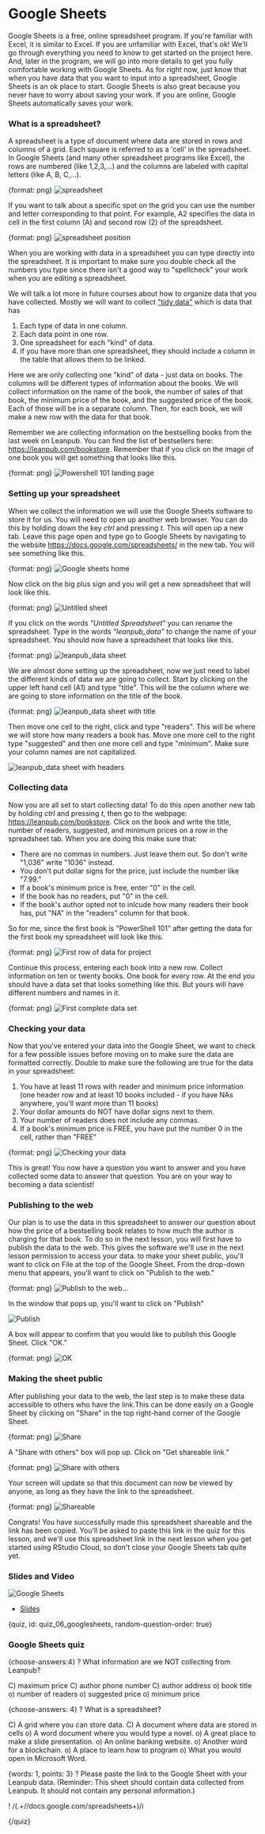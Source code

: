 # Google Sheets

Google Sheets is a free, online spreadsheet program. If you're familiar with Excel, it is similar to Excel. If you are unfamiliar with Excel, that's ok! We'll go through everything you need to know to get started on the project here. And, later in the program, we will go into more details to get you fully comfortable working with Google Sheets. As for right now, just know that when you have data that you want to input into a spreadsheet, Google Sheets is an ok place to start. Google Sheets is also great because you never have to worry about saving your work. If you are online, Google Sheets automatically saves your work.

### What is a spreadsheet?

A spreadsheet is a type of document where data are stored in rows and columns of a grid. Each square is referred to as a 'cell' in the spreadsheet. In Google Sheets (and many other spreadsheet programs like Excel), the rows are numbered (like 1,2,3,...) and the columns are labeled with capital letters (like A, B, C,...). 

{format: png}
![spreadsheet](https://docs.google.com/presentation/d/1EPt7DuMZOqJMElDNMi3PWO66OytMlWPoc-RsopdVxNM/export/png?id=1EPt7DuMZOqJMElDNMi3PWO66OytMlWPoc-RsopdVxNM&pageid=g2bfdb07292_0_151)

If you want to talk about a specific spot on the grid you can use the number and letter corresponding to that point. For example, A2 specifies the data in cell in the first column (A) and second row (2) of the spreadsheet.

{format: png}
![spreadsheet position](https://docs.google.com/presentation/d/1EPt7DuMZOqJMElDNMi3PWO66OytMlWPoc-RsopdVxNM/export/png?id=1EPt7DuMZOqJMElDNMi3PWO66OytMlWPoc-RsopdVxNM&pageid=g2f5ce65ab5_0_7)

When you are working with data in a spreadsheet you can type directly into the spreadsheet. It is important to make sure you double check all the numbers you type since there isn't a good way to "spellcheck" your work when you are editing a spreadsheet. 

We will talk a lot more in future courses about how to organize data that you have collected. Mostly we will want to collect ["tidy data"](https://en.wikipedia.org/wiki/Tidy_data) which is data that has 

1. Each type of data in one column. 
2. Each data point in one row. 
3. One spreadsheet for each "kind" of data.
4. If you have more than one spreadsheet, they should include a column in the table that allows them to be linked.

Here we are only collecting one "kind" of data - just data on books. The columns will be different types of information about the books. We will collect information on the name of the book, the number of sales of that book, the minimum price of the book, and the suggested price of the book. Each of those will be in a separate column. Then, for each book, we will make a new row with the data for that book. 

Remember we are collecting information on the bestselling books from the last week on Leanpub. You can find the list of bestsellers here: https://leanpub.com/bookstore. Remember that if you click on the image of one book you will get something that looks like this. 

{format: png}
![Powershell 101 landing page](https://docs.google.com/presentation/d/1EPt7DuMZOqJMElDNMi3PWO66OytMlWPoc-RsopdVxNM/export/png?id=1EPt7DuMZOqJMElDNMi3PWO66OytMlWPoc-RsopdVxNM&pageid=g2ded52d8f0_0_4)


### Setting up your spreadsheet

When we collect the information we will use the Google Sheets software to store it for us. You will need to open up another web browser. You can do this by holding down the key _ctrl_ and pressing _t_. This will open up a new tab. Leave this page open and type go to Google Sheets by navigating to the website https://docs.google.com/spreadsheets/ in the new tab. You will see something like this. 

{format: png}
![Google sheets home](https://docs.google.com/presentation/d/1EPt7DuMZOqJMElDNMi3PWO66OytMlWPoc-RsopdVxNM/export/png?id=1EPt7DuMZOqJMElDNMi3PWO66OytMlWPoc-RsopdVxNM&pageid=g2f6cf370b2_0_0)

Now click on the big plus sign and you will get a new spreadsheet that will look like this. 

{format: png}
![Untitled sheet](https://docs.google.com/presentation/d/1EPt7DuMZOqJMElDNMi3PWO66OytMlWPoc-RsopdVxNM/export/png?id=1EPt7DuMZOqJMElDNMi3PWO66OytMlWPoc-RsopdVxNM&pageid=g2f6cf370b2_0_6)

If you click on the words _"Untitled Spreadsheet"_ you can rename the spreadsheet. Type in the words _"leanpub\_data"_ to change the name of your spreadsheet. You should now have a spreadsheet that looks like this. 

{format: png}
![leanpub_data sheet](https://docs.google.com/presentation/d/1EPt7DuMZOqJMElDNMi3PWO66OytMlWPoc-RsopdVxNM/export/png?id=1EPt7DuMZOqJMElDNMi3PWO66OytMlWPoc-RsopdVxNM&pageid=g2f6cf370b2_0_10)

We are almost done setting up the spreadsheet, now we just need to label the different kinds of data we are going to collect. Start by clicking on the upper left hand cell (A1) and type "title". This will be the column where we are going to store information on the title of the book. 

{format: png}
![leanpub_data sheet with title](https://docs.google.com/presentation/d/1EPt7DuMZOqJMElDNMi3PWO66OytMlWPoc-RsopdVxNM/export/png?id=1EPt7DuMZOqJMElDNMi3PWO66OytMlWPoc-RsopdVxNM&pageid=g2f6cf370b2_0_15)

Then move one cell to the right, click and type "readers". This will be where we will store how many readers a book has. Move one more cell to the right type "suggested" and then one more cell and type "minimum". Make sure your column names are not capitalized.

![leanpub_data sheet with headers](https://docs.google.com/presentation/d/1EPt7DuMZOqJMElDNMi3PWO66OytMlWPoc-RsopdVxNM/export/png?id=1EPt7DuMZOqJMElDNMi3PWO66OytMlWPoc-RsopdVxNM&pageid=g2f6cf370b2_0_27)

### Collecting data

Now you are all set to start collecting data! To do this open another new tab by holding _ctrl_ and pressing _t_, then go to the webpage: https://leanpub.com/bookstore. Click on the book and write the title, number of readers, suggested, and minimum prices on a row in the spreadsheet tab. When you are doing this make sure that: 

* There are no commas in numbers. Just leave them out. So don't write "1,036" write "1036" instead. 
* You don't put dollar signs for the price, just include the number like "7.99."
* If a book's minimum price is free, enter "0" in the cell.
* If the book has no readers, put "0" in the cell.
* If the book's author opted not to inlcude how many readers their book has, put "NA" in the "readers" column for that book.

So for me, since the first book is "PowerShell 101" after getting the data for the first book my spreadsheet will look like this. 

{format: png}
![First row of data for project](https://docs.google.com/presentation/d/1EPt7DuMZOqJMElDNMi3PWO66OytMlWPoc-RsopdVxNM/export/png?id=1EPt7DuMZOqJMElDNMi3PWO66OytMlWPoc-RsopdVxNM&pageid=g2f6cf370b2_0_33)

Continue this process, entering each book into a new row. Collect information on ten or twenty books. One book for every row. At the end you should have a data set that looks something like this. But yours will have different numbers and names in it. 

{format: png}
![First complete data set](https://docs.google.com/presentation/d/1EPt7DuMZOqJMElDNMi3PWO66OytMlWPoc-RsopdVxNM/export/png?id=1EPt7DuMZOqJMElDNMi3PWO66OytMlWPoc-RsopdVxNM&pageid=g2ded52d8f0_0_82)

### Checking your data

Now that you've entered your data into the Google Sheet, we want to check for a few possible issues before moving on to make sure the data are formatted correctly. Double to make sure the following are true for the data in your spreadsheet:

1. You have at least 11 rows with reader and minimum price information (one header row and at least 10 books included - if you have NAs anywhere, you'll want more than 11 books)
2. Your dollar amounts do NOT have dollar signs next to them.
3. Your number of readers does not include any commas.
4. If a book's minimum price is FREE, you have put the number 0 in the cell, rather than "FREE"

{format: png}
![Checking your data](https://docs.google.com/presentation/d/1EPt7DuMZOqJMElDNMi3PWO66OytMlWPoc-RsopdVxNM/export/png?id=1EPt7DuMZOqJMElDNMi3PWO66OytMlWPoc-RsopdVxNM&pageid=g324d81a498_0_28)

This is great! You now have a question you want to answer and you have collected some data to answer that question. You are on your way to becoming a data scientist!

### Publishing to the web

Our plan is to use the data in this spreadsheet to answer our question about how the price of a bestselling book relates to how much the author is charging for that book. To do so in the next lesson, you will first have to publish the data to the web. This gives the software we'll use in the next lesson permission to access your data. to make your sheet public, you'll want to click on File at the top of the Google Sheet. From the drop-down menu that appears, you'll want to click on "Publish to the web."

{format: png}
![Publish to the web...](https://docs.google.com/presentation/d/1EPt7DuMZOqJMElDNMi3PWO66OytMlWPoc-RsopdVxNM/export/png?id=1EPt7DuMZOqJMElDNMi3PWO66OytMlWPoc-RsopdVxNM&pageid=g37a0676f96_0_0)

In the window that pops up, you'll want to click on "Publish"

![Publish](https://docs.google.com/presentation/d/1EPt7DuMZOqJMElDNMi3PWO66OytMlWPoc-RsopdVxNM/export/png?id=1EPt7DuMZOqJMElDNMi3PWO66OytMlWPoc-RsopdVxNM&pageid=g37a0676f96_0_8)

A box will appear to confirm that you would like to publish this Google Sheet. Click "OK."

{format: png}
![OK](https://docs.google.com/presentation/d/1EPt7DuMZOqJMElDNMi3PWO66OytMlWPoc-RsopdVxNM/export/png?id=1EPt7DuMZOqJMElDNMi3PWO66OytMlWPoc-RsopdVxNM&pageid=g37a0676f96_0_17)

### Making the sheet public

After publishing your data to the web, the last step is to make these data accessible to others who have the link.This can be done easily on a Google Sheet by clicking on "Share" in the top right-hand corner of the Google Sheet.
 
{format: png}
![Share](https://docs.google.com/presentation/d/1EPt7DuMZOqJMElDNMi3PWO66OytMlWPoc-RsopdVxNM/export/png?id=1EPt7DuMZOqJMElDNMi3PWO66OytMlWPoc-RsopdVxNM&pageid=g2f8abafabb_0_75)
 
A "Share with others" box will pop up. Click on "Get shareable link."
 
{format: png}
![Share with others](https://docs.google.com/presentation/d/1EPt7DuMZOqJMElDNMi3PWO66OytMlWPoc-RsopdVxNM/export/png?id=1EPt7DuMZOqJMElDNMi3PWO66OytMlWPoc-RsopdVxNM&pageid=g2f8abafabb_0_82)
 
Your screen will update so that this document can now be viewed by anyone, as long as they have the link to the spreadsheet.
 
{format: png}
![Shareable](https://docs.google.com/presentation/d/1EPt7DuMZOqJMElDNMi3PWO66OytMlWPoc-RsopdVxNM/export/png?id=1EPt7DuMZOqJMElDNMi3PWO66OytMlWPoc-RsopdVxNM&pageid=g2f8abafabb_0_89)

Congrats! You have successfully made this spreadsheet shareable and the link has been copied. You'll be asked to paste this link in the quiz for this lesson, and we'll use this spreadsheet link in the next lesson when you get started using RStudio Cloud, so don't close your Google Sheets tab quite yet.

### Slides and Video

![Google Sheets](https://youtu.be/-Mh2AbCisQA)

* [Slides](https://docs.google.com/presentation/d/1EPt7DuMZOqJMElDNMi3PWO66OytMlWPoc-RsopdVxNM/edit?usp=sharing)


{quiz, id: quiz_06_googlesheets, random-question-order: true}

### Google Sheets quiz

{choose-answers:4}
? What information are we NOT collecting from Leanpub?

C) maximum price
C) author phone number
C) author address
o) book title
o) number of readers
o) suggested price
o) minimum price

{choose-answers: 4}
? What is a spreadsheet?

C) A grid where you can store data.
C) A document where data are stored in cells
o) A word document where you would type a novel.
o) A great place to make a slide presentation.
o) An online banking website.
o) Another word for a blockchain.
o) A place to learn how to program
o) What you would open in Microsoft Word.



{words: 1, points: 3}
? Please paste the link to the Google Sheet with your Leanpub data. (Reminder: This sheet should contain data collected from Leanpub. It should not contain any personal information.)

! /(.+\/\/docs.google.com\/spreadsheets+)/i




{/quiz}
